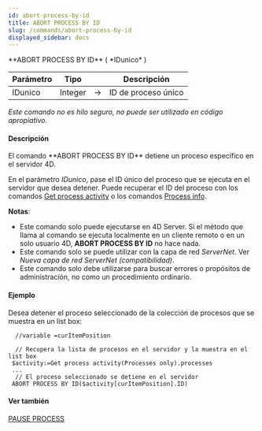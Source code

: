 ```yaml
---
id: abort-process-by-id
title: ABORT PROCESS BY ID
slug: /commands/abort-process-by-id
displayed_sidebar: docs
---
```


<!--REF #_command_.ABORT PROCESS BY ID.Syntax-->**ABORT PROCESS BY ID** ( *IDunico* )<!-- END REF-->
<!--REF #_command_.ABORT PROCESS BY ID.Params-->
| Parámetro | Tipo |  | Descripción |
| --- | --- | --- | --- |
| IDunico | Integer | &#8594;  | ID de proceso único |

<!-- END REF-->

*Este comando no es hilo seguro, no puede ser utilizado en código apropiativo.*


#### Descripción 

<!--REF #_command_.ABORT PROCESS BY ID.Summary-->El comando **ABORT PROCESS BY ID** detiene un proceso específico en el servidor 4D.<!-- END REF-->

En el parámetro *IDunico*, pase el ID único del proceso que se ejecuta en el servidor que desea detener. Puede recuperar el ID del proceso con los comandos [Get process activity](get-process-activity.md) o los comandos [Process info](../commands/process-info.md).

**Notas**:

* Este comando solo puede ejecutarse en 4D Server. Si el método que llama al comando se ejecuta localmente en un cliente remoto o en un solo usuario 4D, **ABORT PROCESS BY ID** no hace nada.
* Este comando solo se puede utilizar con la capa de red *ServerNet*. Ver   *Nueva capa de red ServerNet (compatibilidad)*.
* Este comando solo debe utilizarse para buscar errores o propósitos de administración, no como un procedimiento ordinario.

#### Ejemplo 

Desea detener el proceso seleccionado de la colección de procesos que se muestra en un list box:

```4d
  //variable =curItemPosition
 
  // Recupera la lista de procesos en el servidor y la muestra en el list box
 $activity:=Get process activity(Processes only).processes
 ...
  // El proceso seleccionado se detiene en el servidor
 ABORT PROCESS BY ID($activity[curItemPosition].ID)
```

#### Ver también 

[PAUSE PROCESS](pause-process.md)  